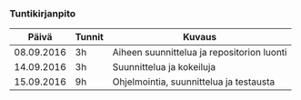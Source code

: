 ### Tuntikirjanpito
Päivä | Tunnit | Kuvaus
--------------- | ----- | ------
08.09.2016 | 3h | Aiheen suunnittelua ja repositorion luonti
14.09.2016 | 3h | Suunnittelua ja kokeiluja
15.09.2016 | 9h | Ohjelmointia, suunnittelua ja testausta
